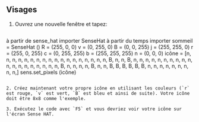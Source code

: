 ## Visages

1. Ouvrez une nouvelle fenêtre et tapez:
    
    ```python
à partir de sense_hat importer SenseHat à partir du temps importer sommeil = SenseHat () R = (255, 0, 0) v = (0, 255, 0) B = (0, 0, 255) j = (255, 255, 0) r = (255, 0, 255) c = (0, 255, 255) b = (255, 255, 255) n = (0, 0, 0) icône = [n, n, n, n, n, n, n, n, n, n, n, n, n, n, n, n, n, n, B, n, n, B, n, n, n, n, n, n, n, n, n, n, n, n, n, n, n, n, n, n, n, B, n, n, n, n, B, n, n, B, B, B, B, B, B, n, n, n, n, n, n, n, n, n,] sens.set_pixels (icône)
```

2. Créez maintenant votre propre icône en utilisant les couleurs (`r` est rouge, `v` est vert, `B` est bleu et ainsi de suite). Votre icône doit être 8x8 comme l'exemple.

3. Exécutez le code avec `F5` et vous devriez voir votre icône sur l'écran Sense HAT.